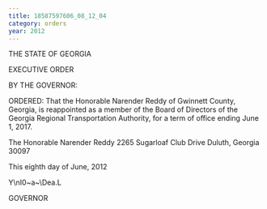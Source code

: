 ```yaml
---
title: 18587597606_08_12_04
category: orders
year: 2012
---
```

 

  

THE STATE OF GEORGIA

EXECUTIVE ORDER

BY THE GOVERNOR:

ORDERED: That the Honorable Narender Reddy of Gwinnett County, Georgia,
is reappointed as a member of the Board of Directors of the Georgia
Regional Transportation Authority, for a term of office ending June
1, 2017.

The Honorable Narender Reddy
2265 Sugarloaf Club Drive
Duluth, Georgia 30097

This eighth day of June, 2012

Y\nI0~a~\Dea.L

GOVERNOR

